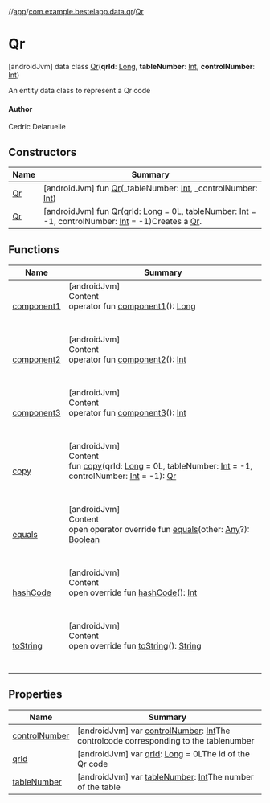 //[app](../../index.md)/[com.example.bestelapp.data.qr](../index.md)/[Qr](index.md)



# Qr  
 [androidJvm] data class [Qr](index.md)(**qrId**: [Long](https://kotlinlang.org/api/latest/jvm/stdlib/kotlin/-long/index.html), **tableNumber**: [Int](https://kotlinlang.org/api/latest/jvm/stdlib/kotlin/-int/index.html), **controlNumber**: [Int](https://kotlinlang.org/api/latest/jvm/stdlib/kotlin/-int/index.html))

An entity data class to represent a Qr code



#### Author  


Cedric Delaruelle

   


## Constructors  
  
|  Name|  Summary| 
|---|---|
| <a name="com.example.bestelapp.data.qr/Qr/Qr/#kotlin.Int#kotlin.Int/PointingToDeclaration/"></a>[Qr](-qr.md)| <a name="com.example.bestelapp.data.qr/Qr/Qr/#kotlin.Int#kotlin.Int/PointingToDeclaration/"></a> [androidJvm] fun [Qr](-qr.md)(_tableNumber: [Int](https://kotlinlang.org/api/latest/jvm/stdlib/kotlin/-int/index.html), _controlNumber: [Int](https://kotlinlang.org/api/latest/jvm/stdlib/kotlin/-int/index.html))   <br>
| <a name="com.example.bestelapp.data.qr/Qr/Qr/#kotlin.Long#kotlin.Int#kotlin.Int/PointingToDeclaration/"></a>[Qr](-qr.md)| <a name="com.example.bestelapp.data.qr/Qr/Qr/#kotlin.Long#kotlin.Int#kotlin.Int/PointingToDeclaration/"></a> [androidJvm] fun [Qr](-qr.md)(qrId: [Long](https://kotlinlang.org/api/latest/jvm/stdlib/kotlin/-long/index.html) = 0L, tableNumber: [Int](https://kotlinlang.org/api/latest/jvm/stdlib/kotlin/-int/index.html) = -1, controlNumber: [Int](https://kotlinlang.org/api/latest/jvm/stdlib/kotlin/-int/index.html) = -1)Creates a [Qr](index.md).   <br>


## Functions  
  
|  Name|  Summary| 
|---|---|
| <a name="com.example.bestelapp.data.qr/Qr/component1/#/PointingToDeclaration/"></a>[component1](component1.md)| <a name="com.example.bestelapp.data.qr/Qr/component1/#/PointingToDeclaration/"></a>[androidJvm]  <br>Content  <br>operator fun [component1](component1.md)(): [Long](https://kotlinlang.org/api/latest/jvm/stdlib/kotlin/-long/index.html)  <br><br><br>
| <a name="com.example.bestelapp.data.qr/Qr/component2/#/PointingToDeclaration/"></a>[component2](component2.md)| <a name="com.example.bestelapp.data.qr/Qr/component2/#/PointingToDeclaration/"></a>[androidJvm]  <br>Content  <br>operator fun [component2](component2.md)(): [Int](https://kotlinlang.org/api/latest/jvm/stdlib/kotlin/-int/index.html)  <br><br><br>
| <a name="com.example.bestelapp.data.qr/Qr/component3/#/PointingToDeclaration/"></a>[component3](component3.md)| <a name="com.example.bestelapp.data.qr/Qr/component3/#/PointingToDeclaration/"></a>[androidJvm]  <br>Content  <br>operator fun [component3](component3.md)(): [Int](https://kotlinlang.org/api/latest/jvm/stdlib/kotlin/-int/index.html)  <br><br><br>
| <a name="com.example.bestelapp.data.qr/Qr/copy/#kotlin.Long#kotlin.Int#kotlin.Int/PointingToDeclaration/"></a>[copy](copy.md)| <a name="com.example.bestelapp.data.qr/Qr/copy/#kotlin.Long#kotlin.Int#kotlin.Int/PointingToDeclaration/"></a>[androidJvm]  <br>Content  <br>fun [copy](copy.md)(qrId: [Long](https://kotlinlang.org/api/latest/jvm/stdlib/kotlin/-long/index.html) = 0L, tableNumber: [Int](https://kotlinlang.org/api/latest/jvm/stdlib/kotlin/-int/index.html) = -1, controlNumber: [Int](https://kotlinlang.org/api/latest/jvm/stdlib/kotlin/-int/index.html) = -1): [Qr](index.md)  <br><br><br>
| <a name="kotlin/Any/equals/#kotlin.Any?/PointingToDeclaration/"></a>[equals](../../com.example.bestelapp.repository/-product-repository/index.md#%5Bkotlin%2FAny%2Fequals%2F%23kotlin.Any%3F%2FPointingToDeclaration%2F%5D%2FFunctions%2F-1760135448)| <a name="kotlin/Any/equals/#kotlin.Any?/PointingToDeclaration/"></a>[androidJvm]  <br>Content  <br>open operator override fun [equals](../../com.example.bestelapp.repository/-product-repository/index.md#%5Bkotlin%2FAny%2Fequals%2F%23kotlin.Any%3F%2FPointingToDeclaration%2F%5D%2FFunctions%2F-1760135448)(other: [Any](https://kotlinlang.org/api/latest/jvm/stdlib/kotlin/-any/index.html)?): [Boolean](https://kotlinlang.org/api/latest/jvm/stdlib/kotlin/-boolean/index.html)  <br><br><br>
| <a name="kotlin/Any/hashCode/#/PointingToDeclaration/"></a>[hashCode](../../com.example.bestelapp.repository/-product-repository/index.md#%5Bkotlin%2FAny%2FhashCode%2F%23%2FPointingToDeclaration%2F%5D%2FFunctions%2F-1760135448)| <a name="kotlin/Any/hashCode/#/PointingToDeclaration/"></a>[androidJvm]  <br>Content  <br>open override fun [hashCode](../../com.example.bestelapp.repository/-product-repository/index.md#%5Bkotlin%2FAny%2FhashCode%2F%23%2FPointingToDeclaration%2F%5D%2FFunctions%2F-1760135448)(): [Int](https://kotlinlang.org/api/latest/jvm/stdlib/kotlin/-int/index.html)  <br><br><br>
| <a name="kotlin/Any/toString/#/PointingToDeclaration/"></a>[toString](../../com.example.bestelapp.repository/-product-repository/index.md#%5Bkotlin%2FAny%2FtoString%2F%23%2FPointingToDeclaration%2F%5D%2FFunctions%2F-1760135448)| <a name="kotlin/Any/toString/#/PointingToDeclaration/"></a>[androidJvm]  <br>Content  <br>open override fun [toString](../../com.example.bestelapp.repository/-product-repository/index.md#%5Bkotlin%2FAny%2FtoString%2F%23%2FPointingToDeclaration%2F%5D%2FFunctions%2F-1760135448)(): [String](https://kotlinlang.org/api/latest/jvm/stdlib/kotlin/-string/index.html)  <br><br><br>


## Properties  
  
|  Name|  Summary| 
|---|---|
| <a name="com.example.bestelapp.data.qr/Qr/controlNumber/#/PointingToDeclaration/"></a>[controlNumber](control-number.md)| <a name="com.example.bestelapp.data.qr/Qr/controlNumber/#/PointingToDeclaration/"></a> [androidJvm] var [controlNumber](control-number.md): [Int](https://kotlinlang.org/api/latest/jvm/stdlib/kotlin/-int/index.html)The controlcode corresponding to the tablenumber   <br>
| <a name="com.example.bestelapp.data.qr/Qr/qrId/#/PointingToDeclaration/"></a>[qrId](qr-id.md)| <a name="com.example.bestelapp.data.qr/Qr/qrId/#/PointingToDeclaration/"></a> [androidJvm] var [qrId](qr-id.md): [Long](https://kotlinlang.org/api/latest/jvm/stdlib/kotlin/-long/index.html) = 0LThe id of the Qr code   <br>
| <a name="com.example.bestelapp.data.qr/Qr/tableNumber/#/PointingToDeclaration/"></a>[tableNumber](table-number.md)| <a name="com.example.bestelapp.data.qr/Qr/tableNumber/#/PointingToDeclaration/"></a> [androidJvm] var [tableNumber](table-number.md): [Int](https://kotlinlang.org/api/latest/jvm/stdlib/kotlin/-int/index.html)The number of the table   <br>

